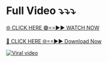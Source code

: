 # Full Video ⤵️⤵️⤵️

[🌐 CLICK HERE 🟢==►► WATCH NOW](https://leakedvidiohd.blogspot.com/)

[🔴 CLICK HERE 🌐==►► Download Now](https://leakedvidiohd.blogspot.com/)

[![Viral video](https://i.imgur.com/dJHk4Zq.gif)](https://leakedvidiohd.blogspot.com/)
